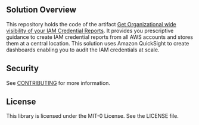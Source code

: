 ## Solution Overview

This repository holds the code of the artifact [Get Organizational wide visibility of your IAM Credential Reports](https://apg-library.amazonaws.com/content-viewer/author/8724ff28-40f6-4c43-9c65-fbd18bbbfd0f). It provides you prescriptive guidance to create IAM credential reports from all AWS accounts and stores them at a central location. This solution uses Amazon QuickSight to create dashboards enabling you to audit the IAM credentials at scale.

## Security

See [CONTRIBUTING](CONTRIBUTING.md#security-issue-notifications) for more information.

## License

This library is licensed under the MIT-0 License. See the LICENSE file.